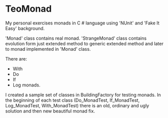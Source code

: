 # TeoMonad
My personal exercises monads in C # language using 'NUnit' and 'Fake It Easy' background.

'Monad' class contains real monad. 'StrangeMonad' class contains evolution form just extended method to generic extended method and later to monad implemented in 'Monad' class.

There are:
* With
* Do
* If
* Log
monads.

I created a sample set of classes in BuildingFactory for testing monads. In the beginning of each test class (Do_MonadTest, If_MonadTest, Log_MonadTest, With_MonadTest) there is an old, ordinary and ugly solution and then new beautiful monad fix.
